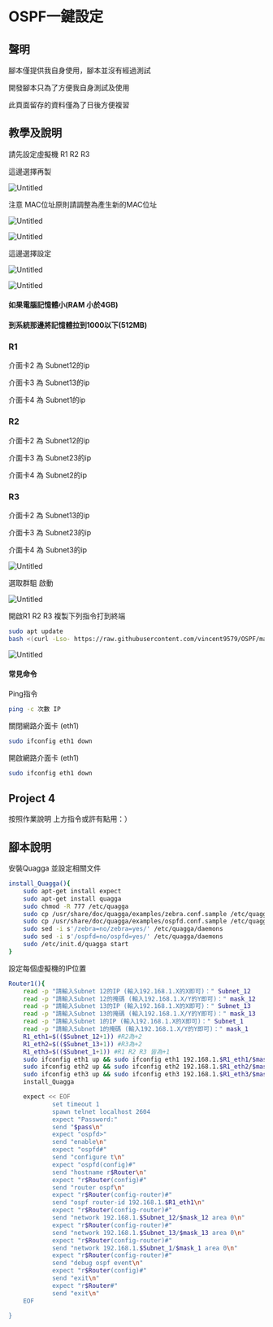 # OSPF一鍵設定

## 聲明

腳本僅提供我自身使用，腳本並沒有經過測試

開發腳本只為了方便我自身測試及使用

此頁面留存的資料僅為了日後方便複習

## 教學及說明

請先設定虛擬機 R1 R2 R3

這邊選擇再製

![Untitled](%E5%A4%9A%E5%AA%92%E9%AB%94/Untitled.png)

注意 MAC位址原則請調整為產生新的MAC位址

![Untitled](%E5%A4%9A%E5%AA%92%E9%AB%94/Untitled%201.png)

![Untitled](%E5%A4%9A%E5%AA%92%E9%AB%94/Untitled%202.png)

這邊選擇設定

![Untitled](%E5%A4%9A%E5%AA%92%E9%AB%94/Untitled%203.png)

![Untitled](%E5%A4%9A%E5%AA%92%E9%AB%94/Untitled%204.png)

#### 如果電腦記憶體小(RAM 小於4GB) 

#### 到系統那邊將記憶體拉到1000以下(512MB)

### R1

介面卡2 為 Subnet12的ip

介面卡3 為 Subnet13的ip

介面卡4 為 Subnet1的ip

### R2

介面卡2 為 Subnet12的ip

介面卡3 為 Subnet23的ip

介面卡4 為 Subnet2的ip

### R3

介面卡2 為 Subnet13的ip

介面卡3 為 Subnet23的ip

介面卡4 為 Subnet3的ip

![Untitled](%E5%A4%9A%E5%AA%92%E9%AB%94/Untitled%205.png)

選取群駔 啟動

![Untitled](%E5%A4%9A%E5%AA%92%E9%AB%94/Untitled%206.png)

開啟R1 R2 R3 複製下列指令打到終端

```bash
sudo apt update
bash <(curl -Lso- https://raw.githubusercontent.com/vincent9579/OSPF/main/OSPF.sh)
```

![Untitled](%E5%A4%9A%E5%AA%92%E9%AB%94/Untitled%207.png)


#### 常見命令

Ping指令

```bash
ping -c 次數 IP
```

關閉網路介面卡 (eth1)
```bash
sudo ifconfig eth1 down
```


開啟網路介面卡 (eth1)
```bash
sudo ifconfig eth1 down
```
## Project 4

按照作業說明 上方指令或許有點用：）


## 腳本說明

安裝Quagga 並設定相關文件

```bash
install_Quagga(){
    sudo apt-get install expect
    sudo apt-get install quagga
    sudo chmod -R 777 /etc/quagga
    sudo cp /usr/share/doc/quagga/examples/zebra.conf.sample /etc/quagga/zebra.conf
    sudo cp /usr/share/doc/quagga/examples/ospfd.conf.sample /etc/quagga/ospfd.conf
    sudo sed -i s'/zebra=no/zebra=yes/' /etc/quagga/daemons
    sudo sed -i s'/ospfd=no/ospfd=yes/' /etc/quagga/daemons
    sudo /etc/init.d/quagga start
}
```

設定每個虛擬機的IP位置

```bash
Router1(){
    read -p "請輸入Subnet 12的IP (輸入192.168.1.X的X即可)：" Subnet_12
    read -p "請輸入Subnet 12的掩碼 (輸入192.168.1.X/Y的Y即可)：" mask_12
    read -p "請輸入Subnet 13的IP (輸入192.168.1.X的X即可)：" Subnet_13
    read -p "請輸入Subnet 13的掩碼 (輸入192.168.1.X/Y的Y即可)：" mask_13
    read -p "請輸入Subnet 1的IP (輸入192.168.1.X的X即可)：" Subnet_1
    read -p "請輸入Subnet 1的掩碼 (輸入192.168.1.X/Y的Y即可)：" mask_1
    R1_eth1=$(($Subnet_12+1)) #R2為+2
    R1_eth2=$(($Subnet_13+1)) #R3為+2
    R1_eth3=$(($Subnet_1+1)) #R1 R2 R3 皆為+1
    sudo ifconfig eth1 up && sudo ifconfig eth1 192.168.1.$R1_eth1/$mask_12
    sudo ifconfig eth2 up && sudo ifconfig eth2 192.168.1.$R1_eth2/$mask_13
    sudo ifconfig eth3 up && sudo ifconfig eth3 192.168.1.$R1_eth3/$mask_1
    install_Quagga

    expect << EOF
            set timeout 1
            spawn telnet localhost 2604
            expect "Password:"
            send "$pass\n"
            expect "ospfd>"
            send "enable\n"
            expect "ospfd#"
            send "configure t\n"
            expect "ospfd(config)#"
            send "hostname r$Router\n"
            expect "r$Router(config)#"
            send "router ospf\n"
            expect "r$Router(config-router)#"
            send "ospf router-id 192.168.1.$R1_eth1\n"
            expect "r$Router(config-router)#"
            send "network 192.168.1.$Subnet_12/$mask_12 area 0\n"
            expect "r$Router(config-router)#"
            send "network 192.168.1.$Subnet_13/$mask_13 area 0\n"
            expect "r$Router(config-router)#"
            send "network 192.168.1.$Subnet_1/$mask_1 area 0\n"
            expect "r$Router(config-router)#"
            send "debug ospf event\n"
            expect "r$Router(config)#"
            send "exit\n"
            expect "r$Router#"
            send "exit\n"
    EOF

}
```
